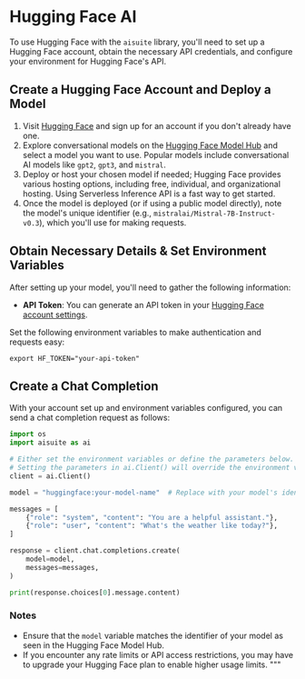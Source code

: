 # Hugging Face AI

To use Hugging Face with the `aisuite` library, you'll need to set up a Hugging Face account, obtain the necessary API credentials, and configure your environment for Hugging Face's API.

## Create a Hugging Face Account and Deploy a Model

1. Visit [Hugging Face](https://huggingface.co/) and sign up for an account if you don't already have one.
2. Explore conversational models on the [Hugging Face Model Hub](https://huggingface.co/models?inference=warm&other=conversational&sort=trending) and select a model you want to use. Popular models include conversational AI models like `gpt2`, `gpt3`, and `mistral`.
3. Deploy or host your chosen model if needed; Hugging Face provides various hosting options, including free, individual, and organizational hosting. Using Serverless Inference API is a fast way to get started.
5. Once the model is deployed (or if using a public model directly), note the model's unique identifier (e.g., `mistralai/Mistral-7B-Instruct-v0.3`), which you'll use for making requests.

## Obtain Necessary Details & Set Environment Variables

After setting up your model, you'll need to gather the following information:

- **API Token**: You can generate an API token in your [Hugging Face account settings](https://huggingface.co/settings/tokens).

Set the following environment variables to make authentication and requests easy:

```shell
export HF_TOKEN="your-api-token"
```

## Create a Chat Completion

With your account set up and environment variables configured, you can send a chat completion request as follows:

```python
import os
import aisuite as ai

# Either set the environment variables or define the parameters below.
# Setting the parameters in ai.Client() will override the environment variable values.
client = ai.Client()

model = "huggingface:your-model-name"  # Replace with your model's identifier.

messages = [
    {"role": "system", "content": "You are a helpful assistant."},
    {"role": "user", "content": "What's the weather like today?"},
]

response = client.chat.completions.create(
    model=model,
    messages=messages,
)

print(response.choices[0].message.content)
```

### Notes

- Ensure that the `model` variable matches the identifier of your model as seen in the Hugging Face Model Hub.
- If you encounter any rate limits or API access restrictions, you may have to upgrade your Hugging Face plan to enable higher usage limits.
"""
